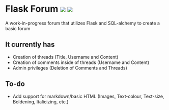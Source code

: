 # Flask Forum ![](https://img.shields.io/badge/dependencies-up%20to%20date-yellow) ![](https://img.shields.io/badge/flask-v1.1.2-blue)

A work-in-progress forum that utilizes Flask and SQL-alchemy to create a basic forum

## It currently has

- Creation of threads (Title, Username and Content)
- Creation of comments inside of threads (Username and Content)
- Admin privileges (Deletion of Comments and Threads)

## To-do

- Add support for markdown/basic HTML (Images, Text-colour, Text-size, Boldening, Italicizing, etc.)